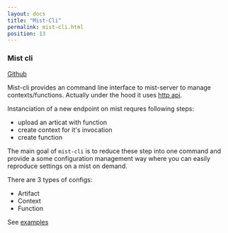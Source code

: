 ```yaml
---
layout: docs
title: "Mist-Cli"
permalink: mist-cli.html
position: 13
---
```


### Mist cli

[Github](https://github.com/Hydrospheredata/mist-cli)


Mist-cli provides an command line interface to mist-server to manage contexts/functions.
Actually under the hood it uses [http api](/mist_docs/http_api.html).

Instanciation of a new endpoint on mist requres following steps:
- upload an articat with function
- create context for it's invocation
- create function

The main goal of `mist-cli` is to reduce these step into one command and provide a some
configuration management way where you can easily reproduce settings on a mist on demand.

There are 3 types of configs:
- Artifact
- Context
- Function

See [examples](https://github.com/Hydrospheredata/mist-cli/tree/master/example)
